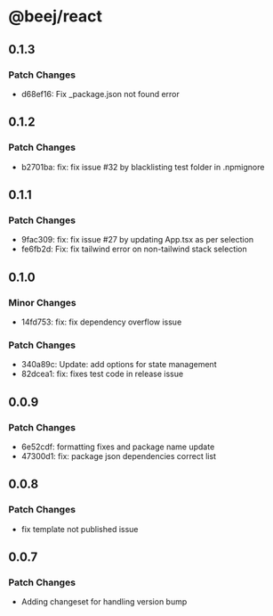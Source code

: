 # @beej/react

## 0.1.3

### Patch Changes

- d68ef16: Fix \_package.json not found error

## 0.1.2

### Patch Changes

- b2701ba: fix: fix issue #32 by blacklisting test folder in .npmignore

## 0.1.1

### Patch Changes

- 9fac309: fix: fix issue #27 by updating App.tsx as per selection
- fe6fb2d: Fix: fix tailwind error on non-tailwind stack selection

## 0.1.0

### Minor Changes

- 14fd753: fix: fix dependency overflow issue

### Patch Changes

- 340a89c: Update: add options for state management
- 82dcea1: fix: fixes test code in release issue

## 0.0.9

### Patch Changes

- 6e52cdf: formatting fixes and package name update
- 47300d1: fix: package json dependencies correct list

## 0.0.8

### Patch Changes

- fix template not published issue

## 0.0.7

### Patch Changes

- Adding changeset for handling version bump
